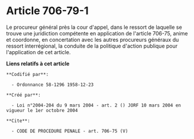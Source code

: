 # Article 706-79-1

Le procureur général près la cour d'appel, dans le ressort de laquelle se trouve une juridiction compétente en application de
l'article 706-75, anime et coordonne, en concertation avec les autres procureurs généraux du ressort interrégional, la
conduite de la politique d'action publique pour l'application de cet article.

**Liens relatifs à cet article**

	**Codifié par**:

	  - Ordonnance 58-1296 1958-12-23

	**Créé par**:

	  - Loi n°2004-204 du 9 mars 2004 - art. 2 () JORF 10 mars 2004 en vigueur le 1er octobre 2004

	**Cite**:

	  - CODE DE PROCEDURE PENALE - art. 706-75 (V)
